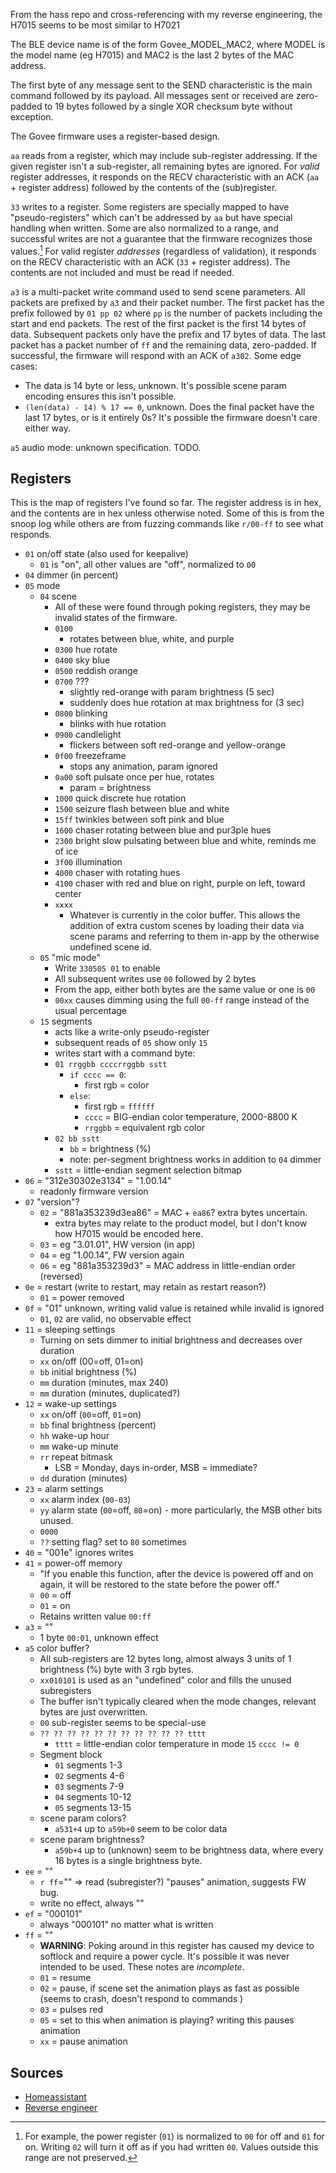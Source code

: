 From the hass repo and cross-referencing with my reverse engineering, the H7015 seems to be most similar to H7021

The BLE device name is of the form Govee_MODEL_MAC2, where MODEL is the model name (eg H7015) and MAC2 is the last 2 bytes of the MAC address.

The first byte of any message sent to the SEND characteristic is the main command followed by its payload. All messages sent or received are zero-padded to 19 bytes followed by a single XOR checksum byte without exception.

The Govee firmware uses a register-based design.

`aa` reads from a register, which may include sub-register addressing. If the given register isn't a sub-register, all remaining bytes are ignored. For *valid* register addresses, it responds on the RECV characteristic with an ACK (`aa` + register address) followed by the contents of the (sub)register.

`33` writes to a register. Some registers are specially mapped to have "pseudo-registers" which can't be addressed by `aa` but have special handling when written. Some are also normalized to a range, and successful writes are not a guarantee that the firmware recognizes those values.[^1] For valid register *addresses* (regardless of validation), it responds on the RECV characteristic with an ACK (`33` + register address). The contents are not included and must be read if needed.

`a3` is a multi-packet write command used to send scene parameters. All packets are prefixed by `a3` and their packet number. The first packet has the prefix followed by `01 pp 02` where `pp` is the number of packets including the start and end packets. The rest of the first packet is the first 14 bytes of data. Subsequent packets only have the prefix and 17 bytes of data. The last packet has a packet number of `ff` and the remaining data, zero-padded. If successful, the firmware will respond with an ACK of `a302`. Some edge cases:
- The data is 14  byte or less, unknown. It's possible scene param encoding ensures this isn't possible.
- `(len(data) - 14) % 17 == 0`, unknown. Does the final packet have the last 17 bytes, or is it entirely 0s? It's possible the firmware doesn't care either way.

`a5` audio mode: unknown specification. TODO.

[^1]: For example, the power register (`01`) is normalized to `00` for off and `01` for on. Writing `02` will turn it off as if you had written `00`. Values outside this range are not preserved.

## Registers
This is the map of registers I've found so far. The register address is in hex, and the contents are in hex unless otherwise noted. Some of this is from the snoop log while others are from fuzzing commands like `r/00-ff` to see what responds.
- `01` on/off state (also used for keepalive)
  - `01` is "on", all other values are "off", normalized to `00`
- `04` dimmer (in percent)
- `05` mode
  - `04` scene
    - All of these were found through poking registers, they may be invalid states of the firmware.
    - `0100`
      - rotates between blue, white, and purple
    - `0300` hue rotate
    - `0400` sky blue
    - `0500` reddish orange
    - `0700` ???
      - slightly red-orange with param brightness (5 sec)
      - suddenly does hue rotation at max brightness for (3 sec)
    - `0800` blinking
      - blinks with hue rotation
    - `0900` candlelight
      - flickers between soft red-orange and yellow-orange
    - `0f00` freezeframe
      - stops any animation, param ignored
    - `0a00` soft pulsate once per hue, rotates
      - param = brightness
    - `1000` quick discrete hue rotation
    - `1500` seizure flash between blue and white
    - `15ff` twinkles between soft pink and blue
    - `1600` chaser rotating between blue and pur3ple hues
    - `2300` bright slow pulsating between blue and white, reminds me of ice
    - `3f00` illumination
    - `4000` chaser with rotating hues
    - `4100` chaser with red and blue on right, purple on left, toward center
    - `xxxx`
      - Whatever is currently in the color buffer. This allows the addition of extra custom scenes by loading their data via scene params and referring to them in-app by the otherwise undefined scene id.
  - `05` "mic mode"
    - Write `330505 01` to enable
    - All subsequent writes use `00` followed by 2 bytes
    - From the app, either both bytes are the same value or one is `00`
    - `00xx` causes dimming using the full `00-ff` range instead of the usual percentage
  - `15` segments
    - acts like a write-only pseudo-register
    - subsequent reads of `05` show only `15`
    - writes start with a command byte:
    - `01 rrggbb ccccrrggbb sstt`
      - `if cccc == 0`:
        - first rgb = color
      - `else`:
        - first rgb = `ffffff`
        - `cccc` = BIG-endian color temperature, 2000-8800 K
        - `rrggbb` = equivalent rgb color
    - `02 bb sstt`
      - `bb` = brightness (%)
      - note: per-segment brightness works in addition to `04` dimmer
    - `sstt` = little-endian segment selection bitmap
- `06` = "312e30302e3134" = "1.00.14"
  - readonly firmware version
- `07` "version"?
  - `02` = "881a353239d3ea86" = MAC + `ea86`? extra bytes uncertain.
    - extra bytes may relate to the product model, but I don't know how H7015 would be encoded here.
  - `03` = eg "3.01.01", HW version (in app)
  - `04` = eg "1.00.14", FW version again
  - `06` = eg "881a353239d3" = MAC address in little-endian order (reversed)
- `0e` = restart (write to restart, may retain as restart reason?)
  - `01` = power removed
- `0f` = "01" unknown, writing valid value is retained while invalid is ignored
  - `01`, `02` are valid, no observable effect
- `11` = sleeping settings
  - Turning on sets dimmer to initial brightness and decreases over duration
  - `xx` on/off (00=off, 01=on)
  - `bb` initial brightness (%)
  - `mm` duration (minutes, max 240)
  - `mm` duration (minutes, duplicated?)
- `12` = wake-up settings
  - `xx` on/off (`00`=off, `01`=on)
  - `bb` final brightness (percent)
  - `hh` wake-up hour
  - `mm` wake-up minute
  - `rr` repeat bitmask
    - LSB = Monday, days in-order, MSB = immediate?
  - `dd` duration (minutes)
- `23` = alarm settings
  - `xx` alarm index (`00-03`)
  - `yy` alarm state (`00`=off, `80`=on) - more particularly, the MSB other bits unused.
  - `0000`
  - `??` setting flag? set to `80` sometimes
- `40` = "001e" ignores writes
- `41` = power-off memory
  - "If you enable this function, after the device is powered off and on again, it will be restored to the state before the power off."
  - `00` = off
  - `01` = on
  - Retains written value `00:ff`
- `a3` = ""
  - 1 byte `00:01`, unknown effect
- `a5` color buffer?
  - All sub-registers are 12 bytes long, almost always 3 units of 1 brightness (%) byte with 3 rgb bytes.
  - `xx010101` is used as an "undefined" color and fills the unused subregisters
  - The buffer isn't typically cleared when the mode changes, relevant bytes are just overwritten.
  - `00` sub-register seems to be special-use
  - `?? ?? ?? ?? ?? ?? ?? ?? ?? ?? ?? tttt`
    - `tttt` = little-endian color temperature in mode `15` `cccc != 0`
  - Segment block
    - `01` segments 1-3
    - `02` segments 4-6
    - `03` segments 7-9
    - `04` segments 10-12
    - `05` segments 13-15
  - scene param colors?
    - `a531+4` up to `a59b+0` seem to be color data
  - scene param brightness?
    - `a59b+4` up to (unknown) seem to be brightness data, where every 16 bytes is a single brightness byte.
- `ee` = ""
  - `r ff`="" => read (subregister?) "pauses" animation, suggests FW bug.
  - write no effect, always ""
- `ef` = "000101"
  - always "000101" no matter what is written
- `ff` = ""
  - **WARNING**: Poking around in this register has caused my device to softlock and require a power cycle. It's possible it was never intended to be used. These notes are *incomplete*.
  - `01` = resume
  - `02` = pause, if scene set the animation plays as fast as possible (seems to crash, doesn't respond to commands )
  - `03` = pulses red
  - `05` = set to this when animation is playing? writing this pauses animation
  - `xx` = pause animation

## Sources
- [Homeassistant](https://github.com/Beshelmek/govee_ble_lights)
- [Reverse engineer](https://github.com/BeauJBurroughs/Govee-H6127-Reverse-Engineering)